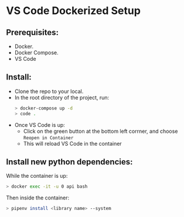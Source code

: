 # VS Code Dockerized Setup

## Prerequisites:
- Docker.
- Docker Compose.
- VS Code

## Install:
- Clone the repo to your local.
- In the root directory of the project, run:
    ```bash
    > docker-compose up -d
    > code .
    ```
- Once VS Code is up:
    - Click on the green button at the bottom left corrner,  and choose `Reopen in Container`
    - This will reload VS Code in the container

## Install new python dependencies:
While the container is up:
```bash
> docker exec -it -u 0 api bash
```
Then inside the container:
```bash
> pipenv install <library name> --system
```